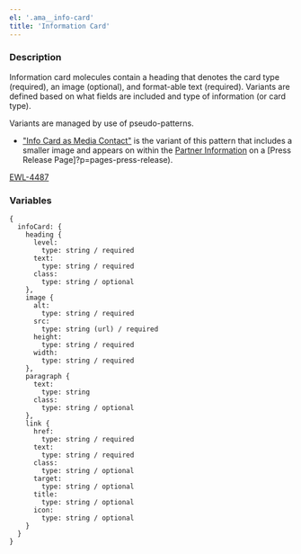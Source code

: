 ```yaml
---
el: '.ama__info-card'
title: 'Information Card'
---
```


### Description
Information card molecules contain a heading that denotes the card type (required), an image (optional), and format-able text (required). Variants are defined based on what fields are included and type of information (or card type).

Variants are managed by use of pseudo-patterns.

- ["Info Card as Media Contact"](?p=molecules-info-card-as-media-contact) is the variant of this pattern that includes a smaller image and appears on within the [Partner Information](#) on a [Press Release Page]?p=pages-press-release).

[EWL-4487](https://issues.ama-assn.org/browse/EWL-4487)

### Variables
~~~
{
  infoCard: {
    heading {
      level:
        type: string / required
      text:
        type: string / required
      class:
        type: string / optional
    },
    image {
      alt:
        type: string / required
      src:
        type: string (url) / required
      height:
        type: string / required
      width:
        type: string / required
    },
    paragraph {
      text:
        type: string
      class:
        type: string / optional
    },
    link {
      href:
        type: string / required
      text:
        type: string / required
      class:
        type: string / optional
      target:
        type: string / optional
      title:
        type: string / optional
      icon:
        type: string / optional
    }
  }
}
~~~
